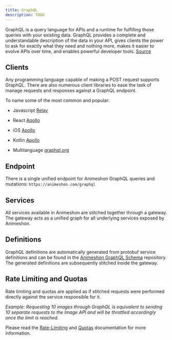 ```yaml
---
title: GraphQL
description: TODO
---
```


GraphQL is a query language for APIs and a runtime for fulfilling those queries with your existing data. GraphQL provides a complete and understandable description of the data in your API, gives clients the power to ask for exactly what they need and nothing more, makes it easier to evolve APIs over time, and enables powerful developer tools. [Source](https://graphql.org/)

## Clients

Any programming language capable of making a POST request supports GraphQL. There are also numerous client libraries to ease the task of manage requests and responses against a GraphQL endpoint.

To name some of the most common and popular:

- Javascript [Relay](https://relay.dev/)

- React [Apollo](https://github.com/SerialLain3170/AwesomeAnimeResearch)

- iOS [Apollo](https://www.apollographql.com/docs/ios)

- Kotlin [Apollo](https://www.apollographql.com/docs/kotlin)

- Multilanguage [graphql.org](https://graphql.org/code/)


## Endpoint

There is a single unified endpoint for Animeshon GraphQL queries and mutations: `https://animeshon.com/graphql`

## Services

All services available in Animeshon are stitched together through a gateway. The gateway acts as a unified graph for all underlying services exposed by Animeshon.

## Definitions

GraphQL definitions are automatically generated from protobuf service definitions and can be found in the [Animeshon GraphQL Schema](https://github.com/animeapis/graphql-schema) repository. The generated definitions are subsequently stitched inside the gateway.

## Rate Limiting and Quotas

Rate limiting and quotas are applied as if stitched requests were performed directly against the service responsible for it.

_Example: Requesting 10 images through GraphQL is equivalent to sending 10 separate requests to the Image API and will be throttled accordingly once the limit is reached._

Please read the [Rate-Limiting](/policies/rate-limiting) and [Quotas](/policies/quotas) documentation for more information.

